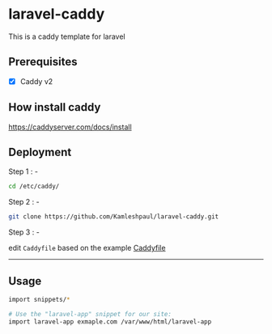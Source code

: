 # laravel-caddy

This is a caddy template for laravel 

## Prerequisites

- [x] Caddy v2

## How install caddy

https://caddyserver.com/docs/install

## Deployment

Step 1 : - 
```sh 
cd /etc/caddy/
```

Step 2 : - 
```sh 
git clone https://github.com/Kamleshpaul/laravel-caddy.git
```

Step 3 : - 

edit `Caddyfile` based on the example [Caddyfile](./Caddyfile.example)

-----
## Usage

```sh
import snippets/*

# Use the "laravel-app" snippet for our site:
import laravel-app exmaple.com /var/www/html/laravel-app
```
